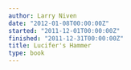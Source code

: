```yaml
---
author: Larry Niven
date: "2012-01-08T00:00:00Z"
started: "2011-12-01T00:00:00Z"
finished: "2011-12-31T00:00:00Z"
title: Lucifer's Hammer
type: book
---
```

